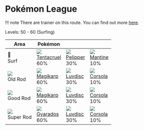 # Pokémon League

!!! note
    There are trainer on this route. You can find out more [here](../../trainer_changes/pokemon_league/).

Levels: 50 - 60 (Surfing)

Area                         | Pokémon                           | &nbsp;                            | &nbsp;
---                          | ---                               | ---                               | ---
🌊<br> Surf                   | ![][073]<br> [Tentacruel]<br> 60%| ![][279]<br> [Pelipper]<br> 30%  | ![][226]<br> [Mantine]<br> 10%
![][old-rod]<br> Old Rod     | ![][129]<br> [Magikarp]<br> 60%  | ![][370]<br> [Luvdisc]<br> 30%   | ![][222]<br> [Corsola]<br> 10%
![][good-rod]<br> Good Rod   | ![][129]<br> [Magikarp]<br> 60%  | ![][370]<br> [Luvdisc]<br> 30%   | ![][222]<br> [Corsola]<br> 10%
![][super-rod]<br> Super Rod | ![][130]<br> [Gyarados]<br> 60%  | ![][370]<br> [Luvdisc]<br> 30%   | ![][222]<br> [Corsola]<br> 10%

[Tentacruel]: ../../pokemon_changes/073/
[Magikarp]: ../../pokemon_changes/129/
[Gyarados]: ../../pokemon_changes/130/
[Corsola]: ../../pokemon_changes/222/
[Mantine]: ../../pokemon_changes/226/
[Pelipper]: ../../pokemon_changes/279/
[Luvdisc]: ../../pokemon_changes/370/
[good-rod]: ../img/items/good-rod.png
[old-rod]: ../img/items/old-rod.png
[super-rod]: ../img/items/super-rod.png
[073]: ../img/pokemon/073.png
[129]: ../img/pokemon/129.png
[130]: ../img/pokemon/130.png
[222]: ../img/pokemon/222.png
[226]: ../img/pokemon/226.png
[279]: ../img/pokemon/279.png
[370]: ../img/pokemon/370.png
